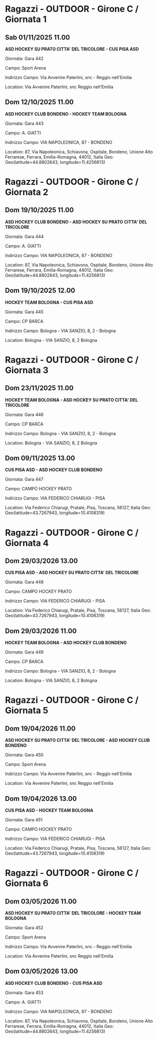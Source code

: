 # Ragazzi - OUTDOOR  - Girone C / Giornata 1
## Sab 01/11/2025 11.00

<strong>ASD HOCKEY SU PRATO CITTA' DEL TRICOLORE - CUS PISA ASD</strong>

Giornata: Gara 442

Campo: Sport Arena 

Indirizzo Campo:  Via Avvenire Paterlini, snc - Reggio nell'Emilia

Location:  Via Avvenire Paterlini, snc Reggio nell'Emilia
<!-- VALCHISONE_END -->



## Dom 12/10/2025 11.00

<strong>ASD HOCKEY CLUB BONDENO - HOCKEY TEAM BOLOGNA</strong>

Giornata: Gara 443

Campo: A. GIATTI 

Indirizzo Campo:  VIA NAPOLEONICA, 87 - BONDENO

Location: 87, Via Napoleonica, Schiavona, Ospitale, Bondeno, Unione Alto Ferrarese, Ferrara, Emilia-Romagna, 44012, Italia
Geo: Geo(latitude=44.8802643, longitude=11.4256813)
<!-- VALCHISONE_END -->


# Ragazzi - OUTDOOR  - Girone C / Giornata 2
## Dom 19/10/2025 11.00

<strong>ASD HOCKEY CLUB BONDENO - ASD HOCKEY SU PRATO CITTA' DEL TRICOLORE</strong>

Giornata: Gara 444

Campo: A. GIATTI 

Indirizzo Campo:  VIA NAPOLEONICA, 87 - BONDENO

Location: 87, Via Napoleonica, Schiavona, Ospitale, Bondeno, Unione Alto Ferrarese, Ferrara, Emilia-Romagna, 44012, Italia
Geo: Geo(latitude=44.8802643, longitude=11.4256813)
<!-- VALCHISONE_END -->



## Dom 19/10/2025 12.00

<strong>HOCKEY TEAM BOLOGNA - CUS PISA ASD</strong>

Giornata: Gara 445

Campo: CP BARCA 

Indirizzo Campo:  Bologna - VIA SANZIO, 8, 2 - Bologna

Location:  Bologna - VIA SANZIO, 8, 2 Bologna
<!-- VALCHISONE_END -->


# Ragazzi - OUTDOOR  - Girone C / Giornata 3
## Dom 23/11/2025 11.00

<strong>HOCKEY TEAM BOLOGNA - ASD HOCKEY SU PRATO CITTA' DEL TRICOLORE</strong>

Giornata: Gara 446

Campo: CP BARCA 

Indirizzo Campo:  Bologna - VIA SANZIO, 8, 2 - Bologna

Location:  Bologna - VIA SANZIO, 8, 2 Bologna
<!-- VALCHISONE_END -->



## Dom 09/11/2025 13.00

<strong>CUS PISA ASD - ASD HOCKEY CLUB BONDENO</strong>

Giornata: Gara 447

Campo: CAMPO HOCKEY PRATO 

Indirizzo Campo:  VIA FEDERICO CHIARUGI - PISA

Location: Via Federico Chiarugi, Pratale, Pisa, Toscana, 56127, Italia
Geo: Geo(latitude=43.7267943, longitude=10.4108319)
<!-- VALCHISONE_END -->


# Ragazzi - OUTDOOR  - Girone C / Giornata 4
## Dom 29/03/2026 13.00

<strong>CUS PISA ASD - ASD HOCKEY SU PRATO CITTA' DEL TRICOLORE</strong>

Giornata: Gara 448

Campo: CAMPO HOCKEY PRATO 

Indirizzo Campo:  VIA FEDERICO CHIARUGI - PISA

Location: Via Federico Chiarugi, Pratale, Pisa, Toscana, 56127, Italia
Geo: Geo(latitude=43.7267943, longitude=10.4108319)
<!-- VALCHISONE_END -->



## Dom 29/03/2026 11.00

<strong>HOCKEY TEAM BOLOGNA - ASD HOCKEY CLUB BONDENO</strong>

Giornata: Gara 449

Campo: CP BARCA 

Indirizzo Campo:  Bologna - VIA SANZIO, 8, 2 - Bologna

Location:  Bologna - VIA SANZIO, 8, 2 Bologna
<!-- VALCHISONE_END -->


# Ragazzi - OUTDOOR  - Girone C / Giornata 5
## Dom 19/04/2026 11.00

<strong>ASD HOCKEY SU PRATO CITTA' DEL TRICOLORE - ASD HOCKEY CLUB BONDENO</strong>

Giornata: Gara 450

Campo: Sport Arena 

Indirizzo Campo:  Via Avvenire Paterlini, snc - Reggio nell'Emilia

Location:  Via Avvenire Paterlini, snc Reggio nell'Emilia
<!-- VALCHISONE_END -->



## Dom 19/04/2026 13.00

<strong>CUS PISA ASD - HOCKEY TEAM BOLOGNA</strong>

Giornata: Gara 451

Campo: CAMPO HOCKEY PRATO 

Indirizzo Campo:  VIA FEDERICO CHIARUGI - PISA

Location: Via Federico Chiarugi, Pratale, Pisa, Toscana, 56127, Italia
Geo: Geo(latitude=43.7267943, longitude=10.4108319)
<!-- VALCHISONE_END -->


# Ragazzi - OUTDOOR  - Girone C / Giornata 6
## Dom 03/05/2026 11.00

<strong>ASD HOCKEY SU PRATO CITTA' DEL TRICOLORE - HOCKEY TEAM BOLOGNA</strong>

Giornata: Gara 452

Campo: Sport Arena 

Indirizzo Campo:  Via Avvenire Paterlini, snc - Reggio nell'Emilia

Location:  Via Avvenire Paterlini, snc Reggio nell'Emilia
<!-- VALCHISONE_END -->



## Dom 03/05/2026 13.00

<strong>ASD HOCKEY CLUB BONDENO - CUS PISA ASD</strong>

Giornata: Gara 453

Campo: A. GIATTI 

Indirizzo Campo:  VIA NAPOLEONICA, 87 - BONDENO

Location: 87, Via Napoleonica, Schiavona, Ospitale, Bondeno, Unione Alto Ferrarese, Ferrara, Emilia-Romagna, 44012, Italia
Geo: Geo(latitude=44.8802643, longitude=11.4256813)
<!-- VALCHISONE_END -->


